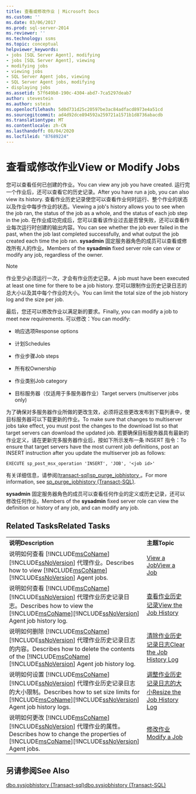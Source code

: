 ```yaml
---
title: 查看或修改作业 | Microsoft Docs
ms.custom: ''
ms.date: 03/06/2017
ms.prod: sql-server-2014
ms.reviewer: ''
ms.technology: ssms
ms.topic: conceptual
helpviewer_keywords:
- jobs [SQL Server Agent], modifying
- jobs [SQL Server Agent], viewing
- modifying jobs
- viewing jobs
- SQL Server Agent jobs, viewing
- SQL Server Agent jobs, modifying
- displaying jobs
ms.assetid: 57f649b8-190c-4304-abd7-7ca5297deab7
author: stevestein
ms.author: sstein
ms.openlocfilehash: 5d0d731d25c20597be3ac84adfacd8973e4a51cd
ms.sourcegitcommit: ad4d92dce894592a259721a1571b1d8736abacdb
ms.translationtype: MT
ms.contentlocale: zh-CN
ms.lasthandoff: 08/04/2020
ms.locfileid: "87689224"
---
```

# <a name="view-or-modify-jobs"></a><span data-ttu-id="15f96-102">查看或修改作业</span><span class="sxs-lookup"><span data-stu-id="15f96-102">View or Modify Jobs</span></span>
  <span data-ttu-id="15f96-103">您可以查看任何已创建的作业。</span><span class="sxs-lookup"><span data-stu-id="15f96-103">You can view any job you have created.</span></span> <span data-ttu-id="15f96-104">运行完一个作业后，还可以查看它的历史记录。</span><span class="sxs-lookup"><span data-stu-id="15f96-104">After you have run a job, you can also view its history.</span></span> <span data-ttu-id="15f96-105">查看作业历史记录使您可以查看作业何时运行、整个作业的状态以及作业中每步作业的状态。</span><span class="sxs-lookup"><span data-stu-id="15f96-105">Viewing a job's history allows you to see when the job ran, the status of the job as a whole, and the status of each job step in the job.</span></span> <span data-ttu-id="15f96-106">在作业成功完成后，您可以查看该作业过去是否曾失败，还可以查看作业每次运行时创建的输出内容。</span><span class="sxs-lookup"><span data-stu-id="15f96-106">You can see whether the job ever failed in the past, when the job last completed successfully, and what output the job created each time the job ran.</span></span> <span data-ttu-id="15f96-107">**sysadmin** 固定服务器角色的成员可以查看或修改所有人的作业。</span><span class="sxs-lookup"><span data-stu-id="15f96-107">Members of the **sysadmin** fixed server role can view or modify any job, regardless of the owner.</span></span>  
  
> [!NOTE]  
>  <span data-ttu-id="15f96-108">作业至少必须运行一次，才会有作业历史记录。</span><span class="sxs-lookup"><span data-stu-id="15f96-108">A job must have been executed at least one time for there to be a job history.</span></span> <span data-ttu-id="15f96-109">您可以限制作业历史记录日志的总大小以及其中每个作业的大小。</span><span class="sxs-lookup"><span data-stu-id="15f96-109">You can limit the total size of the job history log and the size per job.</span></span>  
  
 <span data-ttu-id="15f96-110">最后，您还可以修改作业以满足新的要求。</span><span class="sxs-lookup"><span data-stu-id="15f96-110">Finally, you can modify a job to meet new requirements.</span></span> <span data-ttu-id="15f96-111">可以修改：</span><span class="sxs-lookup"><span data-stu-id="15f96-111">You can modify:</span></span>  
  
-   <span data-ttu-id="15f96-112">响应选项</span><span class="sxs-lookup"><span data-stu-id="15f96-112">Response options</span></span>  
  
-   <span data-ttu-id="15f96-113">计划</span><span class="sxs-lookup"><span data-stu-id="15f96-113">Schedules</span></span>  
  
-   <span data-ttu-id="15f96-114">作业步骤</span><span class="sxs-lookup"><span data-stu-id="15f96-114">Job steps</span></span>  
  
-   <span data-ttu-id="15f96-115">所有权</span><span class="sxs-lookup"><span data-stu-id="15f96-115">Ownership</span></span>  
  
-   <span data-ttu-id="15f96-116">作业类别</span><span class="sxs-lookup"><span data-stu-id="15f96-116">Job category</span></span>  
  
-   <span data-ttu-id="15f96-117">目标服务器（仅适用于多服务器作业）</span><span class="sxs-lookup"><span data-stu-id="15f96-117">Target servers (multiserver jobs only)</span></span>  
  
 <span data-ttu-id="15f96-118">为了确保对多服务器作业所做的更改生效，必须将这些更改发布到下载列表中，使目标服务器可以下载更新的作业。</span><span class="sxs-lookup"><span data-stu-id="15f96-118">To make sure that changes to multiserver jobs take effect, you must post the changes to the download list so that target servers can download the updated job.</span></span> <span data-ttu-id="15f96-119">若要确保目标服务器具有最新的作业定义，请在更新完多服务器作业后，按如下所示发布一条 INSERT 指令：</span><span class="sxs-lookup"><span data-stu-id="15f96-119">To ensure that target servers have the most current job definitions, post an INSERT instruction after you update the multiserver job as follows:</span></span>  
  
```  
EXECUTE sp_post_msx_operation 'INSERT', 'JOB', '<job id>'  
```  
  
 <span data-ttu-id="15f96-120">有关详细信息，请参阅[&#40;transact-sql&#41;sp_purge_jobhistory ](/sql/relational-databases/system-stored-procedures/sp-purge-jobhistory-transact-sql)。</span><span class="sxs-lookup"><span data-stu-id="15f96-120">For more information, see [sp_purge_jobhistory &#40;Transact-SQL&#41;](/sql/relational-databases/system-stored-procedures/sp-purge-jobhistory-transact-sql).</span></span>  
  
 <span data-ttu-id="15f96-121">**sysadmin** 固定服务器角色的成员可以查看任何作业的定义或历史记录，还可以修改任何作业。</span><span class="sxs-lookup"><span data-stu-id="15f96-121">Members of the **sysadmin** fixed server role can view the definition or history of any job, and can modify any job.</span></span>  
  
## <a name="related-tasks"></a><span data-ttu-id="15f96-122">Related Tasks</span><span class="sxs-lookup"><span data-stu-id="15f96-122">Related Tasks</span></span>  
  
|||  
|-|-|  
|<span data-ttu-id="15f96-123">**说明**</span><span class="sxs-lookup"><span data-stu-id="15f96-123">**Description**</span></span>|<span data-ttu-id="15f96-124">**主题**</span><span class="sxs-lookup"><span data-stu-id="15f96-124">**Topic**</span></span>|  
|<span data-ttu-id="15f96-125">说明如何查看 [!INCLUDE[msCoName](../../../includes/msconame-md.md)][!INCLUDE[ssNoVersion](../../../includes/ssnoversion-md.md)] 代理作业。</span><span class="sxs-lookup"><span data-stu-id="15f96-125">Describes how to view [!INCLUDE[msCoName](../../../includes/msconame-md.md)][!INCLUDE[ssNoVersion](../../../includes/ssnoversion-md.md)] Agent jobs.</span></span>|[<span data-ttu-id="15f96-126">View a Job</span><span class="sxs-lookup"><span data-stu-id="15f96-126">View a Job</span></span>](view-a-job.md)|  
|<span data-ttu-id="15f96-127">说明如何查看 [!INCLUDE[msCoName](../../../includes/msconame-md.md)][!INCLUDE[ssNoVersion](../../../includes/ssnoversion-md.md)] 代理作业历史记录日志。</span><span class="sxs-lookup"><span data-stu-id="15f96-127">Describes how to view the [!INCLUDE[msCoName](../../../includes/msconame-md.md)][!INCLUDE[ssNoVersion](../../../includes/ssnoversion-md.md)] Agent job history log.</span></span>|[<span data-ttu-id="15f96-128">查看作业历史记录</span><span class="sxs-lookup"><span data-stu-id="15f96-128">View the Job History</span></span>](view-the-job-history.md)|  
|<span data-ttu-id="15f96-129">说明如何删除 [!INCLUDE[msCoName](../../../includes/msconame-md.md)][!INCLUDE[ssNoVersion](../../../includes/ssnoversion-md.md)] 代理作业历史记录日志的内容。</span><span class="sxs-lookup"><span data-stu-id="15f96-129">Describes how to delete the contents of the [!INCLUDE[msCoName](../../../includes/msconame-md.md)][!INCLUDE[ssNoVersion](../../../includes/ssnoversion-md.md)] Agent job history log.</span></span>|[<span data-ttu-id="15f96-130">清除作业历史记录日志</span><span class="sxs-lookup"><span data-stu-id="15f96-130">Clear the Job History Log</span></span>](clear-the-job-history-log.md)|  
|<span data-ttu-id="15f96-131">说明如何设置 [!INCLUDE[msCoName](../../../includes/msconame-md.md)][!INCLUDE[ssNoVersion](../../../includes/ssnoversion-md.md)] 代理作业历史记录日志的大小限制。</span><span class="sxs-lookup"><span data-stu-id="15f96-131">Describes how to set size limits for [!INCLUDE[msCoName](../../../includes/msconame-md.md)][!INCLUDE[ssNoVersion](../../../includes/ssnoversion-md.md)] Agent job history logs.</span></span>|[<span data-ttu-id="15f96-132">调整作业历史记录日志的大小</span><span class="sxs-lookup"><span data-stu-id="15f96-132">Resize the Job History Log</span></span>](resize-the-job-history-log.md)|  
|<span data-ttu-id="15f96-133">说明如何更改 [!INCLUDE[msCoName](../../../includes/msconame-md.md)][!INCLUDE[ssNoVersion](../../../includes/ssnoversion-md.md)] 代理作业的属性。</span><span class="sxs-lookup"><span data-stu-id="15f96-133">Describes how to change the properties of [!INCLUDE[msCoName](../../../includes/msconame-md.md)][!INCLUDE[ssNoVersion](../../../includes/ssnoversion-md.md)] Agent jobs.</span></span>|[<span data-ttu-id="15f96-134">修改作业</span><span class="sxs-lookup"><span data-stu-id="15f96-134">Modify a Job</span></span>](modify-a-job.md)|  
  
## <a name="see-also"></a><span data-ttu-id="15f96-135">另请参阅</span><span class="sxs-lookup"><span data-stu-id="15f96-135">See Also</span></span>  
 [<span data-ttu-id="15f96-136">dbo.sysjobhistory &#40;Transact-sql&#41;</span><span class="sxs-lookup"><span data-stu-id="15f96-136">dbo.sysjobhistory &#40;Transact-SQL&#41;</span></span>](/sql/relational-databases/system-tables/dbo-sysjobhistory-transact-sql)  
  
  
